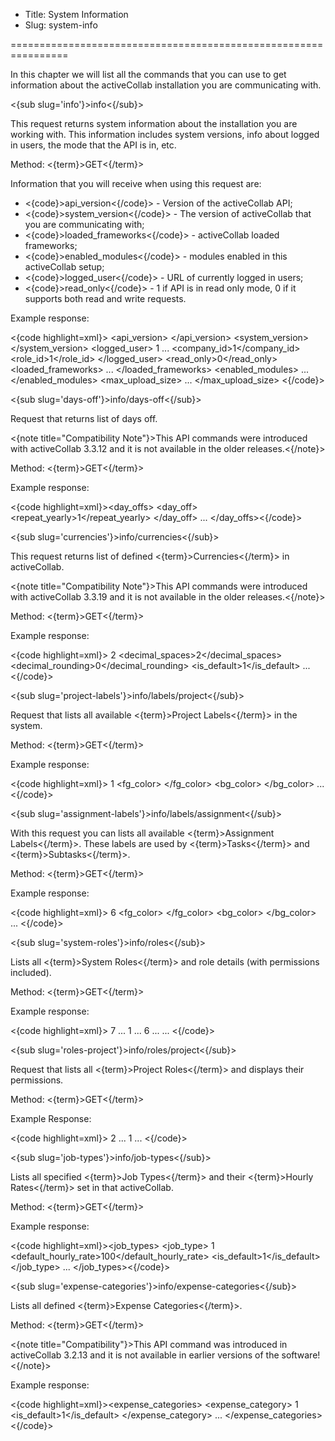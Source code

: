 * Title: System Information
* Slug: system-info

================================================================

In this chapter we will list all the commands that you can use to get information about the activeCollab installation you are communicating with.

<{sub slug='info'}>info<{/sub}>

This request returns system information about the installation you are working with. This information includes system versions, info about logged in users, the mode that the API is in, etc.

Method: <{term}>GET<{/term}>

Information that you will receive when using this request are:

- <{code}>api_version<{/code}> - Version of the activeCollab API;
- <{code}>system_version<{/code}> - The version of activeCollab that you are communicating with;
- <{code}>loaded_frameworks<{/code}> - activeCollab loaded frameworks;
- <{code}>enabled_modules<{/code}> - modules enabled in this activeCollab setup;
- <{code}>logged_user<{/code}> - URL of currently logged in users;
- <{code}>read_only<{/code}> - 1 if API is in read only mode, 0 if it supports both read and write requests.

Example response:

<{code highlight=xml}><info>
  <api_version>
    <![CDATA[3.0.0]]>
  </api_version>
  <system_version>
    <![CDATA[3.1.8]]>
  </system_version>
  <logged_user>
    <id>1</id>
    <name>
      <![CDATA[msvsbc]]>
    </name>
       ...
    <company_id>1</company_id>
    <role_id>1</role_id>
  </logged_user>
  <read_only>0</read_only>
  <loaded_frameworks> ... </loaded_frameworks>
  <enabled_modules> ... </enabled_modules>
  <max_upload_size> ... </max_upload_size>
</info><{/code}>

<{sub slug='days-off'}>info/days-off<{/sub}>

Request that returns list of days off.

<{note title="Compatibility Note"}>This API commands were introduced with activeCollab 3.3.12 and it is not available in the older releases.<{/note}>

Method: <{term}>GET<{/term}>

Example response:

<{code highlight=xml}><day_offs>
  <day_off>
    <name><![CDATA[Christmas]]></name>
    <date><![CDATA[2000-12-25]]></date>
    <repeat_yearly>1</repeat_yearly>
  </day_off>
  ...
</day_offs><{/code}>

<{sub slug='currencies'}>info/currencies<{/sub}>

This request returns list of defined <{term}>Currencies<{/term}> in activeCollab.

<{note title="Compatibility Note"}>This API commands were introduced with activeCollab 3.3.19 and it is not available in the older releases.<{/note}>

Method: <{term}>GET<{/term}>

Example response:

<{code highlight=xml}><currencies>
  <currency>
    <id>2</id>
    <name><![CDATA[US Dollar]]></name>
    <code><![CDATA[USD]]></code>
    <decimal_spaces>2</decimal_spaces>
    <decimal_rounding>0</decimal_rounding>
    <is_default>1</is_default>
  </currency>
  ...
</currencies><{/code}>

<{sub slug='project-labels'}>info/labels/project<{/sub}>

Request that lists all available <{term}>Project Labels<{/term}> in the system.

Method: <{term}>GET<{/term}>

Example response:

<{code highlight=xml}><labels>
  <label>
    <id>1</id>
    <name>
      <![CDATA[CANCELED]]>
    </name>
    <fg_color>
      <![CDATA[#FFFFFF]]>
    </fg_color>
    <bg_color>
      <![CDATA[#FF0000]]>
    </bg_color>
  </label>
  ...
</labels><{/code}>

<{sub slug='assignment-labels'}>info/labels/assignment<{/sub}>

With this request you can lists all available <{term}>Assignment Labels<{/term}>. These labels are used by <{term}>Tasks<{/term}> and <{term}>Subtasks<{/term}>.

Method: <{term}>GET<{/term}>

Example response:

<{code highlight=xml}><labels>
  <label>
    <id>6</id>
    <name>
      <![CDATA[ASSIGNED]]>
    </name>
    <fg_color>
      <![CDATA[#FFFFFF]]>
    </fg_color>
    <bg_color>
      <![CDATA[#FF0000]]>
    </bg_color>
  </label>
   ...
</labels><{/code}>

<{sub slug='system-roles'}>info/roles<{/sub}>

Lists all <{term}>System Roles<{/term}> and role details (with permissions included).

Method: <{term}>GET<{/term}>

Example response:

<{code highlight=xml}><roles>
  <role>
    <id>7</id>
    <name>
      <![CDATA[Administrator]]>
    </name>
    ...
  </role>
  <role>
    <id>1</id>
    <name>
      <![CDATA[Administrator (+ Finances)]]>
    </name>
     ...
  <role>
    <id>6</id>
    <name>
      <![CDATA[Client Company Employee]]>
    </name>
     ...
  </role>
   ...
</roles><{/code}>

<{sub slug='roles-project'}>info/roles/project<{/sub}>

Request that lists all <{term}>Project Roles<{/term}> and displays their permissions.

Method: <{term}>GET<{/term}>

Example Response:

<{code highlight=xml}><roles>
<role>
    <id>2</id>
    <name>
      <![CDATA[role 1]]>
    </name>
    ...
  </role>
<role>
    <id>1</id>
    <name>
      <![CDATA[test role]]>
    </name>
    ...
  </role>
</roles><{/code}>

<{sub slug='job-types'}>info/job-types<{/sub}>

Lists all specified <{term}>Job Types<{/term}> and their <{term}>Hourly Rates<{/term}> set in that activeCollab.

Method: <{term}>GET<{/term}>

Example response:

<{code highlight=xml}><job_types>
  <job_type>
    <id>1</id>
    <name><![CDATA[Programming]]></name>
    <default_hourly_rate>100</default_hourly_rate>
    <is_default>1</is_default>
  </job_type>
  ...
</job_types><{/code}>

<{sub slug='expense-categories'}>info/expense-categories<{/sub}>

Lists all defined <{term}>Expense Categories<{/term}>.

Method: <{term}>GET<{/term}>

<{note title="Compatibility"}>This API command was introduced in activeCollab 3.2.13 and it is not available in earlier versions of the software!<{/note}>

Example response:

<{code highlight=xml}><expense_categories>
  <expense_category>
    <id>1</id>
    <name><![CDATA[General]]></name>
    <is_default>1</is_default>
  </expense_category>
  ...
</expense_categories><{/code}>
